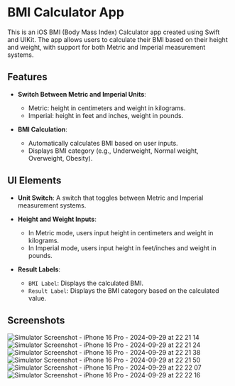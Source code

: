 # BMI Calculator App

This is an iOS BMI (Body Mass Index) Calculator app created using Swift and UIKit. The app allows users to calculate their BMI based on their height and weight, with support for both Metric and Imperial measurement systems.

## Features

- **Switch Between Metric and Imperial Units**: 
  - Metric: height in centimeters and weight in kilograms.
  - Imperial: height in feet and inches, weight in pounds.
  
- **BMI Calculation**:
  - Automatically calculates BMI based on user inputs.
  - Displays BMI category (e.g., Underweight, Normal weight, Overweight, Obesity).

## UI Elements

- **Unit Switch**: 
  A switch that toggles between Metric and Imperial measurement systems.
  
- **Height and Weight Inputs**:
  - In Metric mode, users input height in centimeters and weight in kilograms.
  - In Imperial mode, users input height in feet/inches and weight in pounds.

- **Result Labels**:
  - `BMI Label`: Displays the calculated BMI.
  - `Result Label`: Displays the BMI category based on the calculated value.

## Screenshots


![Simulator Screenshot - iPhone 16 Pro - 2024-09-29 at 22 21 14](https://github.com/user-attachments/assets/f651923d-56d6-48a3-b5e5-f39d6e13b271)
![Simulator Screenshot - iPhone 16 Pro - 2024-09-29 at 22 21 24](https://github.com/user-attachments/assets/36b45a34-5b72-4c05-86a7-48d6ec5eb6b3)
![Simulator Screenshot - iPhone 16 Pro - 2024-09-29 at 22 21 38](https://github.com/user-attachments/assets/9472dca4-7e6b-44e9-abc4-1088c8a77f3e)
![Simulator Screenshot - iPhone 16 Pro - 2024-09-29 at 22 21 50](https://github.com/user-attachments/assets/b7f55fa2-1a8b-4ce3-ab6d-62ec0a168921)
![Simulator Screenshot - iPhone 16 Pro - 2024-09-29 at 22 22 07](https://github.com/user-attachments/assets/3eea2c32-4168-4458-ba75-bcdf7bdd0c28)
![Simulator Screenshot - iPhone 16 Pro - 2024-09-29 at 22 22 16](https://github.com/user-attachments/assets/453bc82d-12e7-442d-ab72-7f7bf454e15d)
